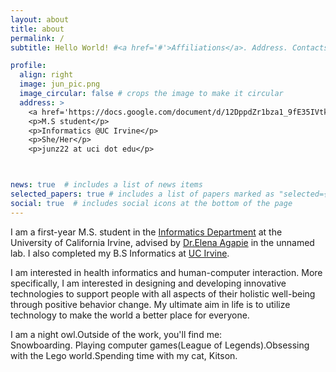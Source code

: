 ```yaml
---
layout: about
title: about
permalink: /
subtitle: Hello World! #<a href='#'>Affiliations</a>. Address. Contacts. Moto. Etc.

profile:
  align: right
  image: jun_pic.png
  image_circular: false # crops the image to make it circular
  address: >
    <a href='https://docs.google.com/document/d/12DppdZr1bza1_9fE35IVtk3m3LTnYSHs/edit?usp=sharing&ouid=100460228826122731942&rtpof=true&sd=true'>CV</a>
    <p>M.S student</p>
    <p>Informatics @UC Irvine</p>
    <p>She/Her</p>
    <p>junz22 at uci dot edu</p>



news: true  # includes a list of news items
selected_papers: true # includes a list of papers marked as "selected={true}"
social: true  # includes social icons at the bottom of the page
---
```

I am a first-year M.S. student in the [Informatics Department](https://www.informatics.uci.edu/) at the University of California Irvine, advised by [Dr.Elena Agapie]( https://eagapie.com/) in the unnamed lab. I also completed my B.S Informatics at [UC Irvine](https://uci.edu/).

I am interested in health informatics and human-computer interaction. More specifically, I am interested in designing and developing innovative technologies to support people with all aspects of their holistic well-being through positive behavior change. My ultimate aim in life is to utilize technology to make the world a better place for everyone.

I am a night owl.Outside of the work, you'll find me:  
Snowboarding. Playing computer games(League of Legends).Obsessing with the Lego world.Spending time with my cat, Kitson.
